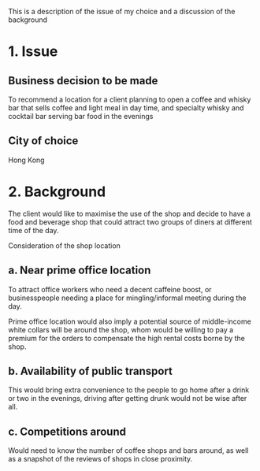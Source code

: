 This is a description of the issue of my choice and a discussion of the background

# 1. Issue
## Business decision to be made
To recommend a location for a client planning to open a coffee and whisky bar that sells coffee and light meal in day time, and specialty whisky and cocktail bar serving bar food in the evenings

## City of choice
Hong Kong

# 2. Background
The client would like to maximise the use of the shop and decide to have a food and beverage shop that could attract two groups of diners at different time of the day. 

Consideration of the shop location

  ## a. Near prime office location
  
   To attract office workers who need a decent caffeine boost, or businesspeople needing a place for mingling/informal meeting during the day.

   Prime office location would also imply a potential source of middle-income white collars will be around the shop, whom would be willing to pay a premium for the orders to    compensate the high rental costs borne by the shop.

   ## b. Availability of public transport
   
   This would bring extra convenience to the people to go home after a drink or two in the evenings, driving after getting drunk would not be wise after all.

   ## c. Competitions around
    
   Would need to know the number of coffee shops and bars around, as well as a snapshot of the reviews of shops in close proximity.

